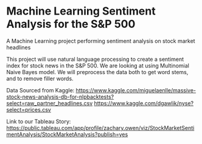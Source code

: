 # Machine Learning Sentiment Analysis for the S&P 500
A Machine Learning project performing sentiment analysis on stock market headlines

This project will use natural language processing to create a sentiment index for stock news in the S&P 500. We are looking at using Multinomial Naive Bayes model. We will preprocess the data both to get word stems, and to remove filler words. 




Data Sourced from Kaggle:
https://www.kaggle.com/miguelaenlle/massive-stock-news-analysis-db-for-nlpbacktests?select=raw_partner_headlines.csv
https://www.kaggle.com/dgawlik/nyse?select=prices.csv

Link to our Tableau Story: https://public.tableau.com/app/profile/zachary.owen/viz/StockMarketSentimentAnalysis/StockMarketAnalysis?publish=yes
